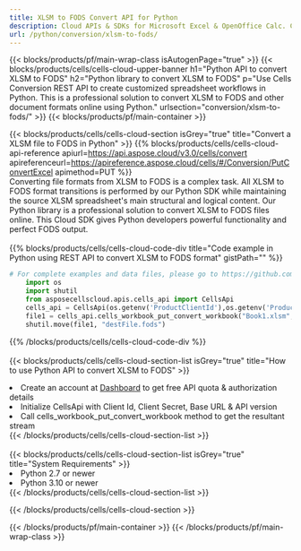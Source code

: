 ```yaml
---
title: XLSM to FODS Convert API for Python 
description: Cloud APIs & SDKs for Microsoft Excel & OpenOffice Calc. Convert spreadsheet to other format file. 
url: /python/conversion/xlsm-to-fods/
---
```



{{< blocks/products/pf/main-wrap-class isAutogenPage="true" >}}
{{< blocks/products/cells/cells-cloud-upper-banner h1="Python API to convert XLSM to FODS" h2="Python library to convert XLSM to FODS" p="Use Cells Conversion REST API to create customized spreadsheet workflows in Python. This is a professional solution to convert XLSM to FODS and other document formats online using Python." urlsection="conversion/xlsm-to-fods/" >}}
{{< blocks/products/pf/main-container >}}

{{< blocks/products/cells/cells-cloud-section isGrey="true"  title="Convert a XLSM file to FODS in Python" >}}
{{% blocks/products/cells/cells-cloud-api-reference  apiurl=https://api.aspose.cloud/v3.0/cells/convert  apireferenceurl=https://apireference.aspose.cloud/cells/#/Conversion/PutConvertExcel  apimethod=PUT %}}
<br/>
Converting file formats from XLSM to FODS is a complex task. All XLSM to FODS format transitions is performed by our Python SDK while maintaining the source XLSM spreadsheet's main structural and logical content. Our Python library is a professional solution to convert XLSM to FODS files online. This Cloud SDK gives Python developers powerful functionality and perfect FODS output.
<br/>
<br/>
{{% blocks/products/cells/cells-cloud-code-div title="Code example in Python using REST API to convert XLSM to FODS format" gistPath="" %}}
 
```python
# For complete examples and data files, please go to https://github.com/aspose-cells-cloud/aspose-cells-cloud-python/
    import os
    import shutil
    from asposecellscloud.apis.cells_api import CellsApi
    cells_api = CellsApi(os.getenv('ProductClientId'),os.getenv('ProductClientSecret'))
    file1 = cells_api.cells_workbook_put_convert_workbook("Book1.xlsm",format="fods")
    shutil.move(file1, "destFile.fods")     
```
 
{{% /blocks/products/cells/cells-cloud-code-div  %}}
<br/>
<br/>
{{< blocks/products/cells/cells-cloud-section-list isGrey="true"  title="How to use Python API to convert  XLSM to FODS" >}}
<li>Create an account at <a href="https://dashboard.aspose.cloud/">Dashboard</a> to get free API quota & authorization details</li>
<li>Initialize CellsApi with Client Id, Client Secret, Base URL & API version</li>
<li>Call cells_workbook_put_convert_workbook method to get the resultant stream</li>
{{< /blocks/products/cells/cells-cloud-section-list >}}
<br/>
<br/>
{{< blocks/products/cells/cells-cloud-section-list isGrey="true"  title="System Requirements" >}}
<li>Python 2.7 or newer</li>
<li>Python 3.10 or newer</li>
{{< /blocks/products/cells/cells-cloud-section-list >}}

{{< /blocks/products/cells/cells-cloud-section >}}

{{< /blocks/products/pf/main-container >}}
{{< /blocks/products/pf/main-wrap-class >}}
